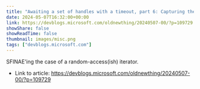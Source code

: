 ```yaml
---
title: "Awaiting a set of handles with a timeout, part 6: Capturing the handles efficiently"
date: 2024-05-07T16:32:00+00:00
link: https://devblogs.microsoft.com/oldnewthing/20240507-00/?p=109729
showShare: false
showReadTime: false
thumbnail: images/misc.png
tags: ["devblogs.microsoft.com"]
---
```

SFINAE'ing the case of a random-access(ish) iterator.

- Link to article: https://devblogs.microsoft.com/oldnewthing/20240507-00/?p=109729